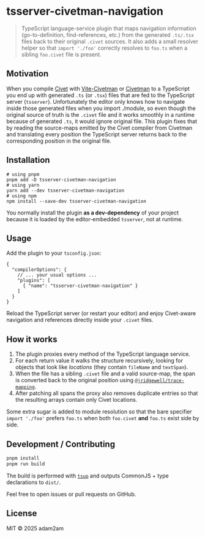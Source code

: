 # tsserver-civetman-navigation

> TypeScript language-service plugin that maps navigation information (go-to-definition, find-references, etc.) from the generated `.ts/.tsx` files back to their original `.civet` sources.  It also adds a small resolver helper so that `import './foo'` correctly resolves to `foo.ts` when a sibling `foo.civet` file is present.

## Motivation

When you compile [Civet](https://github.com/DanielXMoore/Civet) with [Vite-Civetman](https://www.npmjs.com/package/vite-plugin-civetman-fork) or [Civetman](https://www.npmjs.com/package/civetman-fork) to a TypeScript you end up with generated `.ts` (or `.tsx`) files that are fed to the TypeScript server (`tsserver`).  Unfortunately the editor only knows how to navigate inside those generated files when you import ./module, so even though the original source of truth is the `.civet` file and it works smoothly in a runtime because of generated `.ts`, it would ignore original file. This plugin fixes that by reading the source-maps emitted by the Civet compiler from Civetman and translating every position the TypeScript server returns back to the corresponding position in the original file.

## Installation

```
# using pnpm
pnpm add -D tsserver-civetman-navigation
# using yarn
yarn add --dev tsserver-civetman-navigation
# using npm
npm install --save-dev tsserver-civetman-navigation
```

You normally install the plugin **as a dev-dependency** of your project because it is loaded by the editor-embedded `tsserver`, not at runtime.

## Usage

Add the plugin to your `tsconfig.json`:

```jsonc
{
  "compilerOptions": {
    // ... your usual options ...
    "plugins": [
      { "name": "tsserver-civetman-navigation" }
    ]
  }
}
```

Reload the TypeScript server (or restart your editor) and enjoy Civet-aware navigation and references directly inside your `.civet` files.

## How it works

1. The plugin proxies every method of the TypeScript language service.
2. For each return value it walks the structure recursively, looking for objects that look like *locations* (they contain `fileName` and `textSpan`).
3. When the file has a sibling `.civet` file and a valid source-map, the span is converted back to the original position using [`@jridgewell/trace-mapping`](https://github.com/jridgewell/trace-mapping).
4. After patching all spans the proxy also removes duplicate entries so that the resulting arrays contain only Civet locations.

Some extra sugar is added to module resolution so that the bare specifier `import './foo'` prefers `foo.ts` when both `foo.civet` **and** `foo.ts` exist side by side.

## Development / Contributing

```bash
pnpm install
pnpm run build
```

The build is performed with [`tsup`](https://tsup.egoist.dev/) and outputs CommonJS + type declarations to `dist/`.

Feel free to open issues or pull requests on GitHub.

## License

MIT © 2025 adam2am 